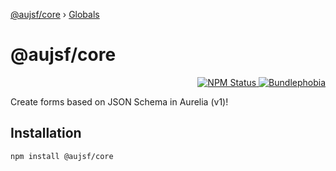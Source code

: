 [@aujsf/core](README.md) › [Globals](globals.md)

# @aujsf/core

<p align="right">
  <a href="https://www.npmjs.com/package/@aujsf/core">
    <img alt="NPM Status" src="https://img.shields.io/npm/v/@aujsf/core.svg?style=flat">
  </a>
  <a href="https://bundlephobia.com/result?p=@aujsf/core">
    <img alt="Bundlephobia" src="https://img.shields.io/bundlephobia/minzip/@aujsf/core">
  </a>
</p>

Create forms based on JSON Schema in Aurelia (v1)!

## Installation

`npm install @aujsf/core`
